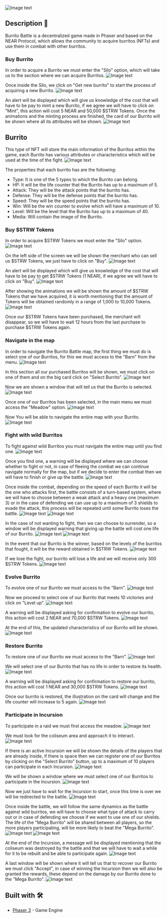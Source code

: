 ![Image text](https://github.com/cloudmex/burrito-battle-ui/blob/main/src/assets/Images/Logo.png)

## Description 📄
Burrito Battle is a decentralized game made in Phaser and based on the NEAR Protocol, which allows the community to acquire burritos (NFTs) and use them in combat with other burritos.

### Buy Burrito
In order to acquire a Burrito we must enter the "Silo" option, which will take us to the section where we can acquire Burritos.
![Image text](https://github.com/cloudmex/burrito-battle-ui/blob/main/assets/screenshot_1.png)

Once inside the Silo, we click on "Get new burrito" to start the process of acquiring a new Burrito.
![Image text](https://github.com/cloudmex/burrito-battle-ui/blob/main/assets/screenshot_2.png)

An alert will be displayed which will give us knowledge of the cost that will have to be pay to mint a new Burrito, if we agree we will have to click on "Mint", this action will cost 5 NEAR and 50,000 $STRW Tokens.
Once the animations and the minting process are finished, the card of our Burrito will be shown where all its attributes will be shown.
![Image text](https://github.com/cloudmex/burrito-battle-ui/blob/main/assets/screenshot_3.png)

## Burrito
This type of NFT will store the main information of the Burritos within the game, each Burrito has various attributes or characteristics which will be used at the time of the fight. 
![Image text](https://github.com/cloudmex/burrito-battle-ui/blob/main/assets/screenshot_33.png)

The properties that each burrito has are the following: 

* Type: It is one of the 5 types to which the Burrito can belong. 
* HP: It will be the life counter that the Burrito has up to a maximum of 5. 
* Attack: They will be the attack points that the burrito has. 
* Defense: They will be the defense points that the burrito has. 
* Speed: They will be the speed points that the burrito has. 
* Win: Will be the win counter to evolve which will have a maximum of 10. 
* Level: Will be the level that the Burrito has up to a maximum of 40. 
* Media: Will contain the image of the Burrito. 

### Buy $STRW Tokens
In order to acquire $STRW Tokens we must enter the "Silo" option.
![Image text](https://github.com/cloudmex/burrito-battle-ui/blob/main/assets/screenshot_1.png)

On the left side of the screen we will be shown the merchant who can sell us $STRW Tokens, we just have to click on "Buy".
![Image text](https://github.com/cloudmex/burrito-battle-ui/blob/main/assets/screenshot_4.png)

An alert will be displayed which will give us knowledge of the cost that will have to be pay to get $STRW Tokens (1 NEAR), if we agree we will have to click on "Buy".
![Image text](https://github.com/cloudmex/burrito-battle-ui/blob/main/assets/screenshot_5.png)

After showing the animations we will be shown the amount of $STRW Tokens that we have acquired, it is worth mentioning that the amount of Tokens will be obtained randomly in a range of 1,000 to 10,000 Tokens.
![Image text](https://github.com/cloudmex/burrito-battle-ui/blob/main/assets/screenshot_6.png)

Once our $STRW Tokens have been purchased, the merchant will disappear, so we will have to wait 12 hours from the last purchase to purchase $STRW Tokens again.

### Navigate in the map
In order to navigate the Burrito Battle map, the first thing we must do is select one of our Burritos, for this we must access to the "Barn" from the menu.
![Image text](https://github.com/cloudmex/burrito-battle-ui/blob/main/assets/screenshot_1.png)

In this section all our purchased Burritos will be shown, we must click on one of them and on the big card click on "Select Burrito".
![Image text](https://github.com/cloudmex/burrito-battle-ui/blob/main/assets/screenshot_7.png)

Now we are shown a window that will tell us that the Burrito is selected.
![Image text](https://github.com/cloudmex/burrito-battle-ui/blob/main/assets/screenshot_8.png)

Once one of our Burritos has been selected, in the main menu we must access the "Meadow" option.
![Image text](https://github.com/cloudmex/burrito-battle-ui/blob/main/assets/screenshot_1.png)

Now You will be able to navigate the entire map with your Burrito.
![Image text](https://github.com/cloudmex/burrito-battle-ui/blob/main/assets/screenshot_9.png)

### Fight with wild Burritos
To fight against wild Burritos you must navigate the entire map until you find one.
![Image text](https://github.com/cloudmex/burrito-battle-ui/blob/main/assets/screenshot_10.png)

Once you find one, a warning will be displayed where we can choose whether to fight or not, in case of fleeing the combat we can continue navigate normally for the map, but if we decide to enter the combat then we will have to finish or give up the battle.
![Image text](https://github.com/cloudmex/burrito-battle-ui/blob/main/assets/screenshot_11.png)

Once inside the combat, depending on the speed of each Burrito it will be the one who attacks first, the battle consists of a turn-based system, where we will have to choose between a weak attack and a heavy one (maximum 3) or in the case of defending we can use up to a maximum of 3 shields to evade the attack, this process will be repeated until some Burrito loses the battle.
![Image text](https://github.com/cloudmex/burrito-battle-ui/blob/main/assets/screenshot_12.png)
![Image text](https://github.com/cloudmex/burrito-battle-ui/blob/main/assets/screenshot_13.png)

In the case of not wanting to fight, then we can choose to surrender, so a window will be displayed warning that giving up the battle will cost one life of our Burrito.
![Image text](https://github.com/cloudmex/burrito-battle-ui/blob/main/assets/screenshot_14.png)
![Image text](https://github.com/cloudmex/burrito-battle-ui/blob/main/assets/screenshot_15.png)

In the event that our Burrito is the winner, based on the levels of the burritos that fought, it will be the reward obtained in $STRW Tokens.
![Image text](https://github.com/cloudmex/burrito-battle-ui/blob/main/assets/screenshot_16.png)

If we lose the fight, our burrito will lose a life and we will receive only 300 $STRW Tokens.
![Image text](https://github.com/cloudmex/burrito-battle-ui/blob/main/assets/screenshot_17.png)

### Evolve Burrito
To evolve one of our Burrito we must access to the "Barn".
![Image text](https://github.com/cloudmex/burrito-battle-ui/blob/main/assets/screenshot_18.png)

Now we proceed to select one of our Burrito that meets 10 victories and click on "Level up".
![Image text](https://github.com/cloudmex/burrito-battle-ui/blob/main/assets/screenshot_19.png)

A warning will be displayed asking for confirmation to evolve our burrito, this action will cost 2 NEAR and 70,000 $STRW Tokens.
![Image text](https://github.com/cloudmex/burrito-battle-ui/blob/main/assets/screenshot_20.png)

At the end of this, the updated characteristics of our Burrito will be shown.
![Image text](https://github.com/cloudmex/burrito-battle-ui/blob/main/assets/screenshot_21.png)

### Restore Burrito
To restore one of our Burrito we must access to the "Barn".
![Image text](https://github.com/cloudmex/burrito-battle-ui/blob/main/assets/screenshot_18.png)

We will select one of our Burrito that has no life in order to restore its health.
![Image text](https://github.com/cloudmex/burrito-battle-ui/blob/main/assets/screenshot_22.png)

A warning will be displayed asking for confirmation to restore our burrito, this action will cost 1 NEAR and 30,000 $STRW Tokens.
![Image text](https://github.com/cloudmex/burrito-battle-ui/blob/main/assets/screenshot_23.png)

Once our burrito is restored, the illustration on the card will change and the life counter will increase to 5 again.
![Image text](https://github.com/cloudmex/burrito-battle-ui/blob/main/assets/screenshot_24.png)

### Participate in Incursion

To participate in a raid we must first access the meadow.
![Image text](https://github.com/cloudmex/burrito-battle-ui/blob/main/assets/screenshot_1.png)

We must look for the coliseum area and approach it to interact.
![Image text](https://github.com/cloudmex/burrito-battle-ui/blob/main/assets/screenshot_25.png)

If there is an active Incursion we will be shown the details of the players that are already inside, if there is space then we can register one of our Burritos by clicking on the "Select Burrito" button, up to a maximum of 10 players can participate in each Incursion.
![Image text](https://github.com/cloudmex/burrito-battle-ui/blob/main/assets/screenshot_26.png)

We will be shown a window where we must select one of our Burritos to participate in the Incursion.
![Image text](https://github.com/cloudmex/burrito-battle-ui/blob/main/assets/screenshot_27.png)

Now we just have to wait for the Incursion to start, once this time is over we will be redirected to the battle.
![Image text](https://github.com/cloudmex/burrito-battle-ui/blob/main/assets/screenshot_28.png)

Once inside the battle, we will follow the same dynamics as the battle against wild burritos, we will have to choose what type of attack to carry out or in case of defending we choose if we want to use one of our shields. The life of the "Mega Burrito" will be shared between all players, so the more players participating, will be more likely to beat the "Mega Burrito".
![Image text](https://github.com/cloudmex/burrito-battle-ui/blob/main/assets/screenshot_29.png)
![Image text](https://github.com/cloudmex/burrito-battle-ui/blob/main/assets/screenshot_30.png)

At the end of the Incursion, a message will be displayed mentioning that the coliseum was destroyed by the battle and that we will have to wait a while for it to be rebuilt and be able to participate again.
![Image text](https://github.com/cloudmex/burrito-battle-ui/blob/main/assets/screenshot_31.png)

A last window will be shown where it will tell us that to recover our Burrito we must click "Accept", in case of winning the Incursion then we will also be granted the rewards, these depend on the damage by our Burrito done to the "Mega Burrito".
![Image text](https://github.com/cloudmex/burrito-battle-ui/blob/main/assets/screenshot_32.png)

## Built with 🛠️
* [Phaser 3](https://phaser.io/phaser3) - Game Engine